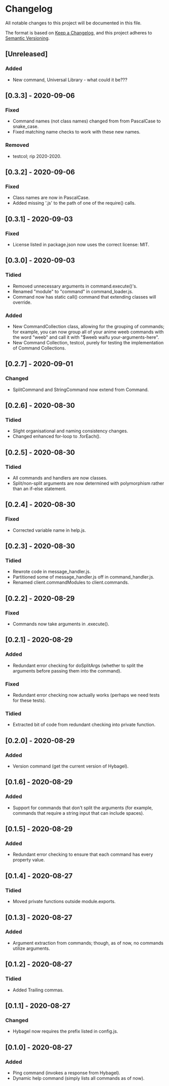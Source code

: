 # Changelog
All notable changes to this project will be documented in this file.

The format is based on [Keep a Changelog](https://keepachangelog.com/en/1.0.0/),
and this project adheres to [Semantic Versioning](https://semver.org/spec/v2.0.0.html).

## [Unreleased]
### Added
- New command, Universal Library - what could it be???

## [0.3.3] - 2020-09-06
### Fixed
- Command names (not class names) changed from from PascalCase to snake_case.
- Fixed matching name checks to work with these new names.
### Removed
- testcol; rip 2020-2020.

## [0.3.2] - 2020-09-06
### Fixed
- Class names are now in PascalCase.
- Added missing '.js' to the path of one of the require() calls.

## [0.3.1] - 2020-09-03
### Fixed
- License listed in package.json now uses the correct license: MIT.

## [0.3.0] - 2020-09-03
### Tidied
- Removed unnecessary arguments in command.execute()'s.
- Renamed "module" to "command" in command_loader.js.
- Command now has static call() command that extending classes will override.
### Added
- New CommandCollection class, allowing for the grouping of commands; for example, you can now group all of your anime weeb commands with the word "weeb" and call it with "$weeb waifu your-arguments-here".
- New Command Collection, testcol, purely for testing the implementation of Command Collections.

## [0.2.7] - 2020-09-01
### Changed
- SplitCommand and StringCommand now extend from Command.

## [0.2.6] - 2020-08-30
### Tidied
- Slight organisational and naming consistency changes.
- Changed enhanced for-loop to .forEach().

## [0.2.5] - 2020-08-30
### Tidied
- All commands and handlers are now classes.
- Split/non-split arguments are now determined with polymorphism rather than an if-else statement.

## [0.2.4] - 2020-08-30
### Fixed
- Corrected variable name in help.js.

## [0.2.3] - 2020-08-30
### Tidied
- Rewrote code in message_handler.js.
- Partitioned some of message_handler.js off in command_handler.js.
- Renamed client.commandModules to client.commands.

## [0.2.2] - 2020-08-29
### Fixed
- Commands now take arguments in .execute().

## [0.2.1] - 2020-08-29
### Added
- Redundant error checking for doSplitArgs (whether to split the arguments before passing them into the command).
### Fixed
- Redundant error checking now actually works (perhaps we need tests for these tests).
### Tidied
- Extracted bit of code from redundant checking into private function.

## [0.2.0] - 2020-08-29
### Added
- Version command (get the current version of Hybagel).

## [0.1.6] - 2020-08-29
### Added
- Support for commands that don't split the arguments (for example, commands that require a string input that can include spaces).

## [0.1.5] - 2020-08-29
### Added
- Redundant error checking to ensure that each command has every property value.

## [0.1.4] - 2020-08-27
### Tidied
- Moved private functions outside module.exports.

## [0.1.3] - 2020-08-27
### Added
- Argument extraction from commands; though, as of now, no commands utilize arguments.

## [0.1.2] - 2020-08-27
### Tidied
- Added Trailing commas.

## [0.1.1] - 2020-08-27
### Changed
- Hybagel now requires the prefix listed in config.js.

## [0.1.0] - 2020-08-27
### Added
- Ping command (invokes a response from Hybagel).
- Dynamic help command (simply lists all commands as of now).
